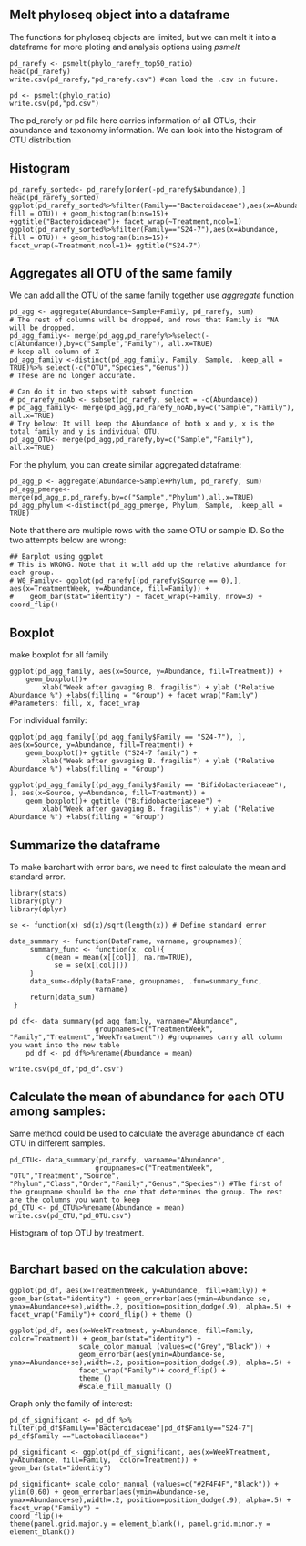 ## Melt phyloseq object into a dataframe
The functions for phyloseq objects are limited, but we can melt it into a dataframe for more ploting and analysis options using *psmelt*

```
pd_rarefy <- psmelt(phylo_rarefy_top50_ratio)
head(pd_rarefy)
write.csv(pd_rarefy,"pd_rarefy.csv") #can load the .csv in future. 

pd <- psmelt(phylo_ratio)
write.csv(pd,"pd.csv") 
```
The pd_rarefy or pd file here carries information of all OTUs, their abundance and taxonomy information. We can look into the histogram of OTU distribution

## Histogram
```
pd_rarefy_sorted<- pd_rarefy[order(-pd_rarefy$Abundance),]
head(pd_rarefy_sorted)
ggplot(pd_rarefy_sorted%>%filter(Family=="Bacteroidaceae"),aes(x=Abundance, fill = OTU)) + geom_histogram(bins=15)+ 
+ggtitle("Bacteroidaceae")+ facet_wrap(~Treatment,ncol=1)
ggplot(pd_rarefy_sorted%>%filter(Family=="S24-7"),aes(x=Abundance, fill = OTU)) + geom_histogram(bins=15)+ 
facet_wrap(~Treatment,ncol=1)+ ggtitle("S24-7")
```

## Aggregates all OTU of the same family
We can add all the OTU of the same family together use *aggregate* function

```
pd_agg <- aggregate(Abundance~Sample+Family, pd_rarefy, sum) 
# The rest of columns will be dropped, and rows that Family is "NA will be dropped. 
pd_agg_family<- merge(pd_agg,pd_rarefy%>%select(-c(Abundance)),by=c("Sample","Family"), all.x=TRUE) 
# keep all column of X
pd_agg_family <-distinct(pd_agg_family, Family, Sample, .keep_all = TRUE)%>% select(-c("OTU","Species","Genus")) 
# These are no longer accurate. 

# Can do it in two steps with subset function
# pd_rarefy_noAb <- subset(pd_rarefy, select = -c(Abundance)) 
# pd_agg_family<- merge(pd_agg,pd_rarefy_noAb,by=c("Sample","Family"), all.x=TRUE)
# Try below: It will keep the Abundance of both x and y, x is the total family and y is individual OTU. 
pd_agg_OTU<- merge(pd_agg,pd_rarefy,by=c("Sample","Family"), all.x=TRUE)
```

For the phylum, you can create similar aggregated dataframe: 
```
pd_agg_p <- aggregate(Abundance~Sample+Phylum, pd_rarefy, sum)
pd_agg_pmerge<- merge(pd_agg_p,pd_rarefy,by=c("Sample","Phylum"),all.x=TRUE)
pd_agg_phylum <-distinct(pd_agg_pmerge, Phylum, Sample, .keep_all = TRUE)
```
Note that there are multiple rows with the same OTU or sample ID. So the two attempts below are wrong: 

```
## Barplot using ggplot
# This is WRONG. Note that it will add up the relative abundance for each group. 
# W0_Family<- ggplot(pd_rarefy[(pd_rarefy$Source == 0),], aes(x=TreatmentWeek, y=Abundance, fill=Family)) +
#    geom_bar(stat="identity") + facet_wrap(~Family, nrow=3) + coord_flip()
```
## Boxplot

make boxplot for all family
```
ggplot(pd_agg_family, aes(x=Source, y=Abundance, fill=Treatment)) + 
    geom_boxplot()+ 
        xlab("Week after gavaging B. fragilis") + ylab ("Relative Abundance %") +labs(filling = "Group") + facet_wrap("Family")
#Parameters: fill, x, facet_wrap
```
For individual family: 
```
ggplot(pd_agg_family[(pd_agg_family$Family == "S24-7"), ], aes(x=Source, y=Abundance, fill=Treatment)) + 
    geom_boxplot()+ ggtitle ("S24-7 family") + 
        xlab("Week after gavaging B. fragilis") + ylab ("Relative Abundance %") +labs(filling = "Group")

ggplot(pd_agg_family[(pd_agg_family$Family == "Bifidobacteriaceae"), ], aes(x=Source, y=Abundance, fill=Treatment)) + 
    geom_boxplot()+ ggtitle ("Bifidobacteriaceae") + 
        xlab("Week after gavaging B. fragilis") + ylab ("Relative Abundance %") +labs(filling = "Group")
```

## Summarize the dataframe

To make barchart with error bars, we need to first calculate the mean and standard error. 

```
library(stats) 
library(plyr) 
library(dplyr)

se <- function(x) sd(x)/sqrt(length(x)) # Define standard error 

data_summary <- function(DataFrame, varname, groupnames){
     summary_func <- function(x, col){
         c(mean = mean(x[[col]], na.rm=TRUE),
           se = se(x[[col]]))
     }
     data_sum<-ddply(DataFrame, groupnames, .fun=summary_func,
                     varname)
     return(data_sum)
 }

pd_df<- data_summary(pd_agg_family, varname="Abundance", 
                     groupnames=c("TreatmentWeek", "Family","Treatment","WeekTreatment")) #groupnames carry all column you want into the new table
    pd_df <- pd_df%>%rename(Abundance = mean)
    
write.csv(pd_df,"pd_df.csv") 
```
           
## Calculate the mean of abundance for each OTU among samples: 
Same method could be used to calculate the average abundance of each OTU in different samples. 
```    
pd_OTU<- data_summary(pd_rarefy, varname="Abundance", 
                     groupnames=c("TreatmentWeek", "OTU","Treatment","Source", "Phylum","Class","Order","Family","Genus","Species")) #The first of the groupname should be the one that determines the group. The rest are the columns you want to keep
pd_OTU <- pd_OTU%>%rename(Abundance = mean)
write.csv(pd_OTU,"pd_OTU.csv") 
```

Histogram of top OTU by treatment. 
```

```

## Barchart based on the calculation above: 
```
ggplot(pd_df, aes(x=TreatmentWeek, y=Abundance, fill=Family)) + geom_bar(stat="identity") + geom_errorbar(aes(ymin=Abundance-se, ymax=Abundance+se),width=.2, position=position_dodge(.9), alpha=.5) + facet_wrap("Family")+ coord_flip() + theme ()

ggplot(pd_df, aes(x=WeekTreatment, y=Abundance, fill=Family,  color=Treatment)) + geom_bar(stat="identity") + 
                 scale_color_manual (values=c("Grey","Black")) + 
                 geom_errorbar(aes(ymin=Abundance-se, ymax=Abundance+se),width=.2, position=position_dodge(.9), alpha=.5) + 
                 facet_wrap("Family")+ coord_flip() + 
                 theme () 
                 #scale_fill_manually () 
```
Graph only the family of interest: 

```
pd_df_significant <- pd_df %>% filter(pd_df$Family=="Bacteroidaceae"|pd_df$Family=="S24-7"| pd_df$Family =="Lactobacillaceae")

pd_significant <- ggplot(pd_df_significant, aes(x=WeekTreatment, y=Abundance, fill=Family,  color=Treatment)) + geom_bar(stat="identity") 

pd_significant+ scale_color_manual (values=c("#2F4F4F","Black")) + 
ylim(0,60) + geom_errorbar(aes(ymin=Abundance-se, ymax=Abundance+se),width=.2, position=position_dodge(.9), alpha=.5) + 
facet_wrap("Family") + 
coord_flip()+  
theme(panel.grid.major.y = element_blank(), panel.grid.minor.y = element_blank()) 
```

